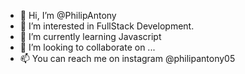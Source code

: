- 👋 Hi, I’m @PhilipAntony
- 👀 I’m interested in FullStack Development.
- 🌱 I’m currently learning Javascript
- 💞️ I’m looking to collaborate on ...
- 📫 You can reach me on instagram @philipantony05

<!---
PhilipAntony/PhilipAntony is a ✨ special ✨ repository because its `README.md` (this file) appears on your GitHub profile.
You can click the Preview link to take a look at your changes.
--->
